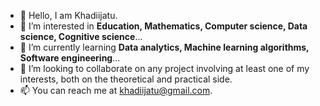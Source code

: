 - 👋 Hello, I am Khadiijatu.
- 👀 I’m interested in **Education, Mathematics, Computer science, Data science, Cognitive science**...
- 🌱 I’m currently learning **Data analytics, Machine learning algorithms, Software engineering**...
- 💞️ I’m looking to collaborate on any project involving at least one of my interests, both on the theoretical and practical side.
- 📫 You can reach me at khadiijatu@gmail.com.

<!---
Khadiijatu/Khadiijatu is a ✨ special ✨ repository because its `README.md` (this file) appears on your GitHub profile.
You can click the Preview link to take a look at your changes.
--->
